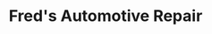 ---
title: "Fred's Automotive Repair"
url: /indianapolis/freds-automotive-repair/
shop: Autowerkstatt
---